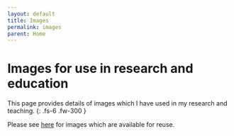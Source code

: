 ```yaml
---
layout: default
title: Images
permalink: images
parent: Home
---
```


# Images for use in research and education

This page provides details of images which I have used in my research and teaching.
{: .fs-6 .fw-300 }


Please see [here](https://commons.wikimedia.org/wiki/Category:Files_by_Peter_H_Charlton) for images which are available for reuse.